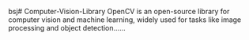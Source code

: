 bsj# Computer-Vision-Library
OpenCV is an open-source library for computer vision and machine learning, widely used for tasks like image processing and object detection......
